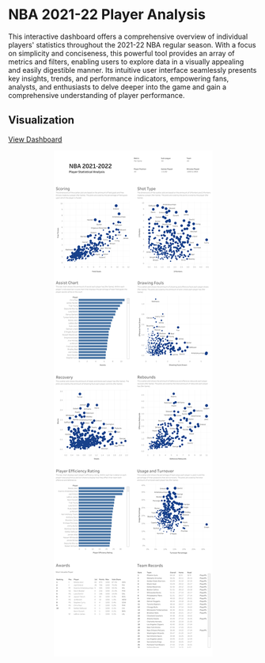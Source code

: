 # NBA 2021-22 Player Analysis

This interactive dashboard offers a comprehensive overview of individual players' statistics throughout the 2021-22 NBA regular season. With a focus on simplicity and conciseness, this powerful tool provides an array of metrics and filters, enabling users to explore data in a visually appealing and easily digestible manner. Its intuitive user interface seamlessly presents key insights, trends, and performance indicators, empowering fans, analysts, and enthusiasts to delve deeper into the game and gain a comprehensive understanding of player performance.

## Visualization
[View Dashboard](https://public.tableau.com/app/profile/prince.mayah/viz/NBA2021-22PlayerAnalysis/NBA2021-2022)
<p align="center">
<a href="https://public.tableau.com/app/profile/prince.mayah/viz/NBA2021-22PlayerAnalysis/NBA2021-2022" target="_blank" rel="noreferrer"> <img src="Dashboard%20Image.png" align="center"> </a> 

